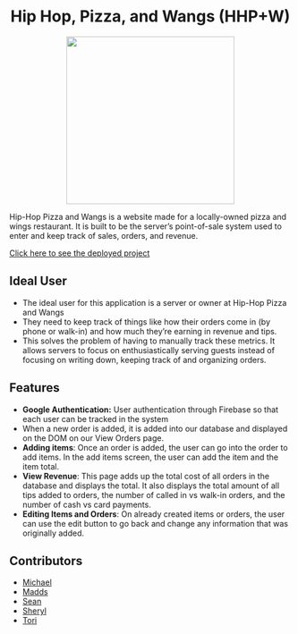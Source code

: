 <div style="text-align:center">
<h1>Hip Hop, Pizza, and Wangs (HHP+W)</h1>
<image src="./instructions/hhpw-record.png" style="height:300px;"></image></div>

Hip-Hop Pizza and Wangs is a website made for a locally-owned pizza and wings restaurant. It is built to be the server’s point-of-sale system used to enter and keep track of sales, orders, and revenue. 

[Click here to see the deployed project](https://mestany-hip-hop-pizza.netlify.app/)

## Ideal User
* The ideal user for this application is a server or owner at Hip-Hop Pizza and Wangs
* They need to keep track of things like how their orders come in (by phone or walk-in) and how much they’re earning in revenue and tips.
* This solves the problem of having to manually track these metrics. It allows servers to focus on enthusiastically serving guests instead of focusing on writing down, keeping track of and organizing orders. 


## Features
* **Google Authentication:** User authentication through Firebase so that each user can be tracked in the system
* When a new order is added, it is added into our database and displayed on the DOM on our View Orders page.
* **Adding items**: Once an order is added, the user can go into the order to add items. In the add items screen, the user can add the item and the item total.
* **View Revenue**: This page adds up the total cost of all orders in the database and displays the total. It also displays the total amount of all tips added to orders, the number of called in vs walk-in orders, and the number of cash vs card payments.
* **Editing Items and Orders**: On already created items or orders, the user can use the edit button to go back and change any information that was originally added.

## Contributors
* [Michael](https://github.com/Mestany2)
* [Madds](https://github.com/maddihalee)
* [Sean](https://github.com/Snc1730)
* [Sheryl](https://github.com/reneesb)
* [Tori](https://github.com/toripatricia)
